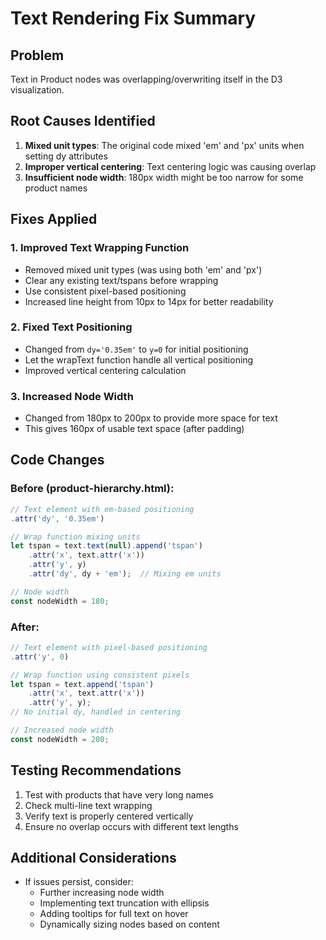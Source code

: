 # Text Rendering Fix Summary

## Problem
Text in Product nodes was overlapping/overwriting itself in the D3 visualization.

## Root Causes Identified
1. **Mixed unit types**: The original code mixed 'em' and 'px' units when setting dy attributes
2. **Improper vertical centering**: Text centering logic was causing overlap
3. **Insufficient node width**: 180px width might be too narrow for some product names

## Fixes Applied

### 1. Improved Text Wrapping Function
- Removed mixed unit types (was using both 'em' and 'px')
- Clear any existing text/tspans before wrapping
- Use consistent pixel-based positioning
- Increased line height from 10px to 14px for better readability

### 2. Fixed Text Positioning
- Changed from `dy='0.35em'` to `y=0` for initial positioning
- Let the wrapText function handle all vertical positioning
- Improved vertical centering calculation

### 3. Increased Node Width
- Changed from 180px to 200px to provide more space for text
- This gives 160px of usable text space (after padding)

## Code Changes

### Before (product-hierarchy.html):
```javascript
// Text element with em-based positioning
.attr('dy', '0.35em')

// Wrap function mixing units
let tspan = text.text(null).append('tspan')
    .attr('x', text.attr('x'))
    .attr('y', y)
    .attr('dy', dy + 'em');  // Mixing em units

// Node width
const nodeWidth = 180;
```

### After:
```javascript
// Text element with pixel-based positioning
.attr('y', 0)

// Wrap function using consistent pixels
let tspan = text.append('tspan')
    .attr('x', text.attr('x'))
    .attr('y', y);
// No initial dy, handled in centering

// Increased node width
const nodeWidth = 200;
```

## Testing Recommendations
1. Test with products that have very long names
2. Check multi-line text wrapping
3. Verify text is properly centered vertically
4. Ensure no overlap occurs with different text lengths

## Additional Considerations
- If issues persist, consider:
  - Further increasing node width
  - Implementing text truncation with ellipsis
  - Adding tooltips for full text on hover
  - Dynamically sizing nodes based on content